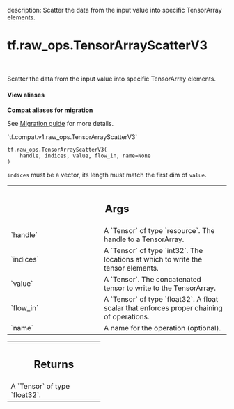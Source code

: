 description: Scatter the data from the input value into specific TensorArray elements.

<div itemscope itemtype="http://developers.google.com/ReferenceObject">
<meta itemprop="name" content="tf.raw_ops.TensorArrayScatterV3" />
<meta itemprop="path" content="Stable" />
</div>

# tf.raw_ops.TensorArrayScatterV3

<!-- Insert buttons and diff -->

<table class="tfo-notebook-buttons tfo-api nocontent" align="left">

</table>



Scatter the data from the input value into specific TensorArray elements.

<section class="expandable">
  <h4 class="showalways">View aliases</h4>
  <p>
<b>Compat aliases for migration</b>
<p>See
<a href="https://www.tensorflow.org/guide/migrate">Migration guide</a> for
more details.</p>
<p>`tf.compat.v1.raw_ops.TensorArrayScatterV3`</p>
</p>
</section>

<pre class="devsite-click-to-copy prettyprint lang-py tfo-signature-link">
<code>tf.raw_ops.TensorArrayScatterV3(
    handle, indices, value, flow_in, name=None
)
</code></pre>



<!-- Placeholder for "Used in" -->

`indices` must be a vector, its length must match the first dim of `value`.

<!-- Tabular view -->
 <table class="responsive fixed orange">
<colgroup><col width="214px"><col></colgroup>
<tr><th colspan="2"><h2 class="add-link">Args</h2></th></tr>

<tr>
<td>
`handle`
</td>
<td>
A `Tensor` of type `resource`. The handle to a TensorArray.
</td>
</tr><tr>
<td>
`indices`
</td>
<td>
A `Tensor` of type `int32`.
The locations at which to write the tensor elements.
</td>
</tr><tr>
<td>
`value`
</td>
<td>
A `Tensor`. The concatenated tensor to write to the TensorArray.
</td>
</tr><tr>
<td>
`flow_in`
</td>
<td>
A `Tensor` of type `float32`.
A float scalar that enforces proper chaining of operations.
</td>
</tr><tr>
<td>
`name`
</td>
<td>
A name for the operation (optional).
</td>
</tr>
</table>



<!-- Tabular view -->
 <table class="responsive fixed orange">
<colgroup><col width="214px"><col></colgroup>
<tr><th colspan="2"><h2 class="add-link">Returns</h2></th></tr>
<tr class="alt">
<td colspan="2">
A `Tensor` of type `float32`.
</td>
</tr>

</table>

